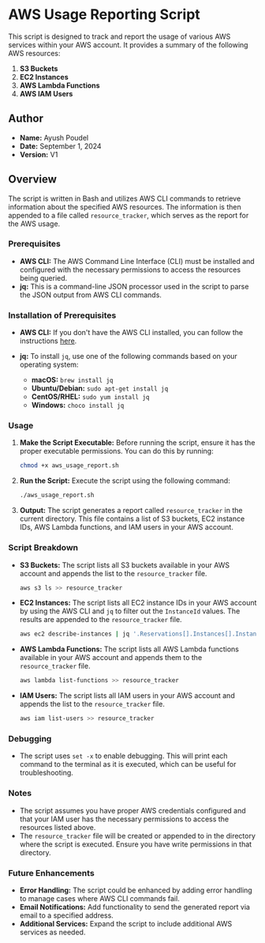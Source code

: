 # AWS Usage Reporting Script

This script is designed to track and report the usage of various AWS services within your AWS account. It provides a summary of the following AWS resources:

1. **S3 Buckets**
2. **EC2 Instances**
3. **AWS Lambda Functions**
4. **AWS IAM Users**

## Author
- **Name:** Ayush Poudel
- **Date:** September 1, 2024
- **Version:** V1

## Overview

The script is written in Bash and utilizes AWS CLI commands to retrieve information about the specified AWS resources. The information is then appended to a file called `resource_tracker`, which serves as the report for the AWS usage.

### Prerequisites

- **AWS CLI:** The AWS Command Line Interface (CLI) must be installed and configured with the necessary permissions to access the resources being queried.
- **jq:** This is a command-line JSON processor used in the script to parse the JSON output from AWS CLI commands.

### Installation of Prerequisites

- **AWS CLI:** If you don't have the AWS CLI installed, you can follow the instructions [here](https://docs.aws.amazon.com/cli/latest/userguide/install-cliv2.html).

- **jq:** To install `jq`, use one of the following commands based on your operating system:
  - **macOS:** `brew install jq`
  - **Ubuntu/Debian:** `sudo apt-get install jq`
  - **CentOS/RHEL:** `sudo yum install jq`
  - **Windows:** `choco install jq`

### Usage

1. **Make the Script Executable:**
   Before running the script, ensure it has the proper executable permissions. You can do this by running:
   ```bash
   chmod +x aws_usage_report.sh
   ```

2. **Run the Script:**
   Execute the script using the following command:
   ```bash
   ./aws_usage_report.sh
   ```

3. **Output:**
   The script generates a report called `resource_tracker` in the current directory. This file contains a list of S3 buckets, EC2 instance IDs, AWS Lambda functions, and IAM users in your AWS account.

### Script Breakdown

- **S3 Buckets:**
  The script lists all S3 buckets available in your AWS account and appends the list to the `resource_tracker` file.
  
  ```bash
  aws s3 ls >> resource_tracker
  ```

- **EC2 Instances:**
  The script lists all EC2 instance IDs in your AWS account by using the AWS CLI and `jq` to filter out the `InstanceId` values. The results are appended to the `resource_tracker` file.
  
  ```bash
  aws ec2 describe-instances | jq '.Reservations[].Instances[].InstanceId' >> resource_tracker
  ```

- **AWS Lambda Functions:**
  The script lists all AWS Lambda functions available in your AWS account and appends them to the `resource_tracker` file.
  
  ```bash
  aws lambda list-functions >> resource_tracker
  ```

- **IAM Users:**
  The script lists all IAM users in your AWS account and appends the list to the `resource_tracker` file.
  
  ```bash
  aws iam list-users >> resource_tracker
  ```

### Debugging

- The script uses `set -x` to enable debugging. This will print each command to the terminal as it is executed, which can be useful for troubleshooting.

### Notes

- The script assumes you have proper AWS credentials configured and that your IAM user has the necessary permissions to access the resources listed above.
- The `resource_tracker` file will be created or appended to in the directory where the script is executed. Ensure you have write permissions in that directory.

### Future Enhancements

- **Error Handling:** The script could be enhanced by adding error handling to manage cases where AWS CLI commands fail.
- **Email Notifications:** Add functionality to send the generated report via email to a specified address.
- **Additional Services:** Expand the script to include additional AWS services as needed.

